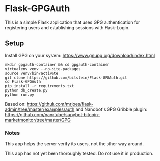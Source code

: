 Flask-GPGAuth
================

This is a simple Flask application that uses GPG authentication for registering users and establishing sessions with Flask-Login.

## Setup

Install GPG on your system: https://www.gnupg.org/download/index.html

~~~
mkdir gpgauth-container && cd gpgauth-container
virtualenv venv --no-site-packages
source venv/bin/activate
git clone https://github.com/bitstein/Flask-GPGAuth.git
cd Flask-GPGAuth
pip install -r requirements.txt
python db_create.py
python run.py
~~~

Based on: https://github.com/mrjoes/flask-admin/tree/master/examples/auth and Nanobot's GPG Gribble plugin: https://github.com/nanotube/supybot-bitcoin-marketmonitor/tree/master/GPG

### Notes

This app helps the server verify its users, not the other way around.

This app has not yet been thoroughly tested. Do not use it in production.
